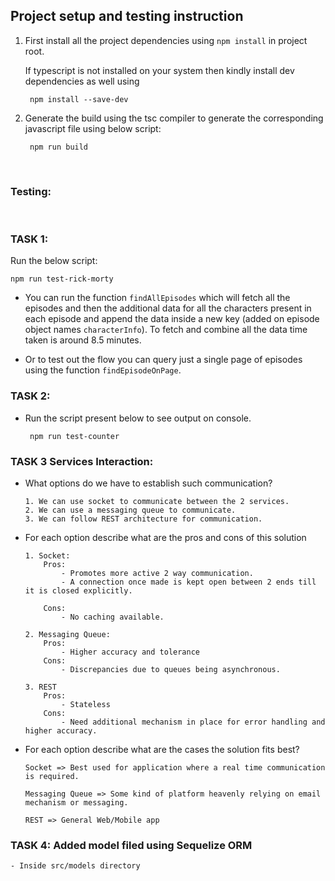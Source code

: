 ## Project setup and testing instruction


1. First install all the project dependencies using `npm install` in project root. 

    If typescript is not installed on your system then kindly install dev dependencies as well using 

        npm install --save-dev

2. Generate the build using the tsc compiler to generate the corresponding javascript file using below script:

        npm run build



<br>

### Testing:
 <br> 

 ### TASK 1:

 Run the below script:
 <br>

    npm run test-rick-morty

  - You can run the function  `findAllEpisodes` which will fetch all the episodes and then the additional data for all the characters present in each episode and append the data inside a new key (added on episode object names `characterInfo`). To fetch and combine all the data time taken is around 8.5 minutes.

  - Or to test out the flow you can query just a single page of episodes using the function `findEpisodeOnPage`.


 ### TASK 2:

 - Run the script present below to see output on console.

        npm run test-counter


### TASK 3 Services Interaction:

  - What options do we have to establish such communication? 
        
        1. We can use socket to communicate between the 2 services.
        2. We can use a messaging queue to communicate.
        3. We can follow REST architecture for communication.

  - For each option describe what are the pros and cons of this solution

        1. Socket:
            Pros:
                - Promotes more active 2 way communication.
                - A connection once made is kept open between 2 ends till it is closed explicitly.

            Cons:
                - No caching available.

        2. Messaging Queue:
            Pros:
                - Higher accuracy and tolerance
            Cons:
                - Discrepancies due to queues being asynchronous.
        
        3. REST
            Pros:
                - Stateless
            Cons:
                - Need additional mechanism in place for error handling and higher accuracy.
            
  - For each option describe what are the cases the solution fits best?

        Socket => Best used for application where a real time communication is required.

        Messaging Queue => Some kind of platform heavenly relying on email mechanism or messaging.

        REST => General Web/Mobile app

### TASK 4: Added model filed using Sequelize ORM

    - Inside src/models directory